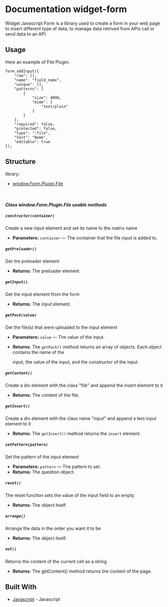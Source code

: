 # Documentation widget-form

Widget Javascript Form is a library used to create a form in your web page to insert different type of data, to manage data retrived from APIs call or send data to an API.

## Usage

Here an example of File Plugin:

```
form.addInput({
    "row": [],
    "name": "field_name",
    "unique": [],
    "patterns": [
        {
            "size": 4096,
            "mime": [
                "text/plain"
            ]
        }
    ],
    "required": false,
    "protected": false,
    "type": ":file",
    "text": "Name",
    "editable": true
});

```
## Structure

library:
- [window.Form.Plugin.File](https://github.com/energia-source/widget-form/tree/main/lib/plugins/file#class-windowformpluginfile-usable-methods)

<br>

#### ***Class window.Form.Plugin.File usable methods***

##### `constructor(container)`

Create a new input element and set its name to the matrix name

 * **Parameters:** `container` — The container that the file input is added to.

##### `getPreloader()`

Get the preloader element

 * **Returns:** The preloader element.

##### `getInput()`

Get the input element from the form

 * **Returns:** The input element.

##### `getPack(value)`

Get the file(s) that were uploaded to the input element

 * **Parameters:** `value` — The value of the input.
 * **Returns:** The `getPack()` method returns an array of objects. Each object contains the name of the

     input, the value of the input, and the constructor of the input.

##### `getContent()`

Create a div element with the class "file" and append the insert element to it

 * **Returns:** The content of the file.

##### `getInsert()`

Create a div element with the class name "input" and append a text input element to it

 * **Returns:** The `getInsert()` method returns the `insert` element.

##### `setPattern(pattern)`

Set the pattern of the input element

 * **Parameters:** `pattern` — The pattern to set.
 * **Returns:** The question object.

##### `reset()`

The reset function sets the value of the input field to an empty

 * **Returns:** The object itself.

##### `arrange()`

Arrange the data in the order you want it to be

 * **Returns:** The object itself.

##### `out()`

Returns the content of the current cell as a string

 * **Returns:** The getContent() method returns the content of the page.
 
## Built With

* [Javascript](https://www.javascript.com/) - Javascript
